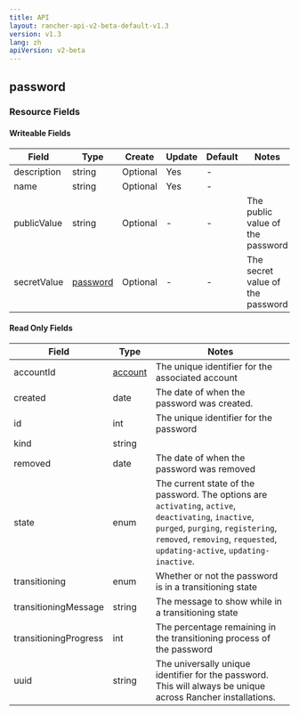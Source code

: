 ```yaml
---
title: API
layout: rancher-api-v2-beta-default-v1.3
version: v1.3
lang: zh
apiVersion: v2-beta
---
```


## password



### Resource Fields

#### Writeable Fields

Field | Type | Create | Update | Default | Notes
---|---|---|---|---|---
description | string | Optional | Yes | - | 
name | string | Optional | Yes | - | 
publicValue | string | Optional | - | - | The public value of the password
secretValue | [password]({{site.baseurl}}/rancher/{{page.version}}/{{page.lang}}/api/{{page.apiVersion}}/api-resources/password/) | Optional | - | - | The secret value of the password


#### Read Only Fields

Field | Type   | Notes
---|---|---
accountId | [account]({{site.baseurl}}/rancher/{{page.version}}/{{page.lang}}/api/{{page.apiVersion}}/api-resources/account/)  | The unique identifier for the associated account
created | date  | The date of when the password was created.
id | int  | The unique identifier for the password
kind | string  | 
removed | date  | The date of when the password was removed
state | enum  | The current state of the password. The options are `activating`, `active`, `deactivating`, `inactive`, `purged`, `purging`, `registering`, `removed`, `removing`, `requested`, `updating-active`, `updating-inactive`.
transitioning | enum  | Whether or not the password is in a transitioning state
transitioningMessage | string  | The message to show while in a transitioning state
transitioningProgress | int  | The percentage remaining in the transitioning process of the password
uuid | string  | The universally unique identifier for the password. This will always be unique across Rancher installations.


<br>
